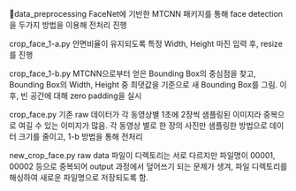 data_preprocessing
FaceNet에 기반한 MTCNN 패키지를 통해 face detection을 두가지 방법을 이용해 전처리 진행


crop_face_1-a.py
안면비율이 유지되도록 특정 Width, Height 마진 입력 후, resize를 진행


crop_face_1-b.py
MTCNN으로부터 얻은 Bounding Box의 중심점을 찾고, Bounding Box의 Width, Height 중 최댓값을 기준으로 새 Bounding Box를 그림.
이후, 빈 공간에 대해 zero padding을 실시


crop_face.py
기존 raw 데이터가 각 동영상별 1초에 2장씩 샘플링된 이미지라 중복으로 여길 수 있는 이미지가 많음.
각 동영상 별로 한 장의 사진만 샘플링한 방법으로 데이터 크기를 줄이고, 1-b 방법을 통해 전처리


new_crop_face.py
raw data 파일이 디렉토리는 서로 다르지만 파일명이 00001, 00002 등으로 중복되어
output 과정에서 덮어쓰기 되는 문제가 생겨, 파일 디렉토리를 해싱하여 새로운 파일명으로 저장되도록 함.
